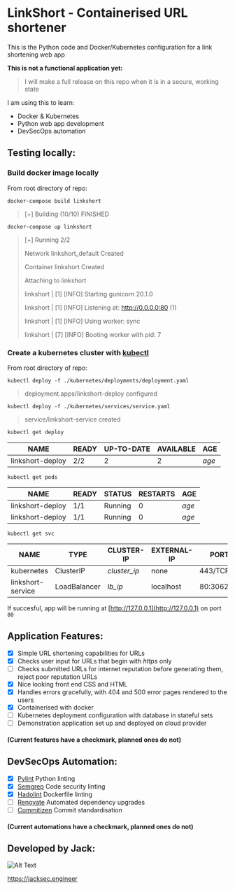 # LinkShort - Containerised URL shortener

This is the Python code and Docker/Kubernetes configuration for a link shortening web app

**This is not a functional application yet:**

> I will make a full release on this repo when it is in a secure, working state

I am using this to learn:
- Docker & Kubernetes
- Python web app development 
- DevSecOps automation

## Testing locally:

### Build docker image locally
From root directory of repo:
```
docker-compose build linkshort
```
> [+] Building (10/10) FINISHED
```
docker-compose up linkshort
```

> [+] Running 2/2
>
> Network linkshort_default Created
>
> Container linkshort       Created
>
> Attaching to linkshort
>
>linkshort  |  [1] [INFO] Starting gunicorn 20.1.0
>
>linkshort  |  [1] [INFO] Listening at: http://0.0.0.0:80 (1)
>
>linkshort  |  [1] [INFO] Using worker: sync
>
>linkshort  |  [7] [INFO] Booting worker with pid: 7

### Create a kubernetes cluster with [kubectl](https://kubernetes.io/docs/tasks/tools/install-kubectl-windows/)
From root directory of repo:
```
kubectl deploy -f ./kubernetes/deployments/deployment.yaml
```
> deployment.apps/linkshort-deploy configured
```
kubectl deploy -f ./kubernetes/services/service.yaml
```
> service/linkshort-service created

```
kubectl get deploy
```

| NAME             | READY | UP-TO-DATE | AVAILABLE | AGE   |
|------------------|-------|------------|-----------|-------|
| linkshort-deploy | 2/2   | 2          | 2         | *age* |

```
kubectl get pods  
```

| NAME             | READY | STATUS     | RESTARTS  | AGE   |
|------------------|-------|------------|-----------|-------|
| linkshort-deploy | 1/1   | Running    | 0         | *age* |
| linkshort-deploy | 1/1   | Running    | 0         | *age* |

```
kubectl get svc   
```

|NAME               | TYPE         | CLUSTER-IP   | EXTERNAL-IP | PORT(S)      | AGE   |
|-------------------|--------------|--------------|-------------|--------------|-------|
| kubernetes        | ClusterIP    | *cluster_ip* | none        | 443/TCP      | *age* |
| linkshort-service | LoadBalancer | *lb_ip*      | localhost   | 80:30623/TCP | *age* |


If succesful, app will be running at [http://127.0.0.1](http://127.0.0.1) on port `80`

## Application Features:

- [x] Simple URL shortening capabilities for URLs
- [x] Checks user input for URLs that begin with *https* only
- [ ] Checks submitted URLs for internet reputation before generating them, reject poor reputation URLs
- [x] Nice looking front end CSS and HTML
- [x] Handles errors gracefully, with 404 and 500 error pages rendered to the users
- [x] Containerised with docker
- [ ] Kubernetes deployment configuration with database in stateful sets
- [ ] Demonstration application set up and deployed on cloud provider

#### (Current features have a checkmark, planned ones do not)

## DevSecOps Automation:

- [x] [Pylint](https://pylint.org/) Python linting
- [x] [Semgrep](https://semgrep.dev/) Code security linting
- [x] [Hadolint](https://github.com/hadolint/hadolint) Dockerfile linting
- [ ] [Renovate](https://www.mend.io/free-developer-tools/renovate/) Automated dependency upgrades
- [ ] [Commitizen](https://commitizen-tools.github.io/commitizen/) Commit standardisation

#### (Current automations have a checkmark, planned ones do not)

## Developed by Jack:
![Alt Text](https://raw.githubusercontent.com/jacksec/jacksec.github.io/master/assets/img/logo.png)

https://jacksec.engineer
